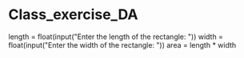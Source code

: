 # Class_exercise_DA
length = float(input("Enter the length of the rectangle: "))
width = float(input("Enter the width of the rectangle: "))
area = length * width
